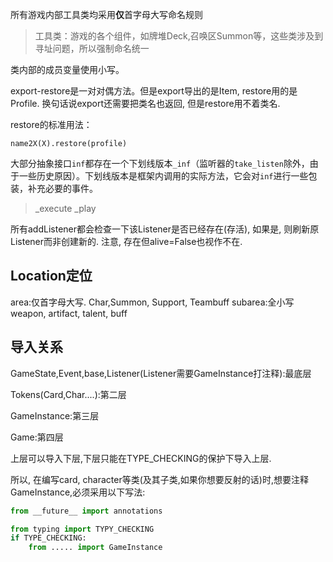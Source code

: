 所有游戏内部工具类均采用**仅**首字母大写命名规则

> 工具类：游戏的各个组件，如牌堆Deck,召唤区Summon等，这些类涉及到寻址问题，所以强制命名统一

类内部的成员变量使用小写。

export-restore是一对对偶方法。但是export导出的是Item, restore用的是Profile. 换句话说export还需要把类名也返回, 但是restore用不着类名.

restore的标准用法：

`name2X(X).restore(profile)`

大部分抽象接口`inf`都存在一个下划线版本`_inf`（监听器的`take_listen`除外，由于一些历史原因）。下划线版本是框架内调用的实际方法，它会对`inf`进行一些包装，补充必要的事件。

> _execute
> _play

所有addListener都会检查一下该Listener是否已经存在(存活), 如果是, 则刷新原Listener而非创建新的. 注意, 存在但alive=False也视作不在.

## Location定位

area:仅首字母大写. Char,Summon, Support, Teambuff
subarea:全小写 weapon, artifact, talent, buff

## 导入关系

GameState,Event,base,Listener(Listener需要GameInstance打注释):最底层

Tokens(Card,Char....):第二层

GameInstance:第三层

Game:第四层

上层可以导入下层,下层只能在TYPE_CHECKING的保护下导入上层.

所以, 在编写card, character等类(及其子类,如果你想要反射的话)时,想要注释GameInstance,必须采用以下写法:

```py
from __future__ import annotations

from typing import TYPY_CHECKING
if TYPE_CHECKING:
    from ..... import GameInstance
```
